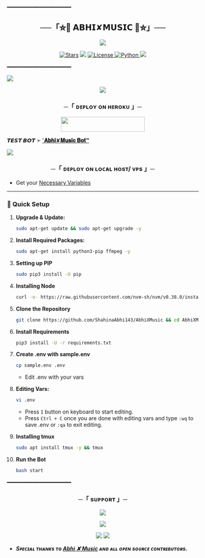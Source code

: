 ━━━━━━━━━━━━━━━━━━━━

<h2 align="center">
    ──「⛦🦋 𝗔𝗕𝗛𝗜✘𝗠𝗨𝗦𝗜𝗖 🦋⛦」──
</h2>

<p align="center">
  <img src="https://telegra.ph/file/d02b81736a7e9519c6386.jpg">
</p>

<p align="center">
<a href="https://github.com/ShahinaAbhi143/stargazers"><img src="https://img.shields.io/github/stars/ShahinaAbhi143/AbhiXMusic?color=black&logo=github&logoColor=black&style=for-the-badge" alt="Stars" /></a>
<a href="https://github.com/ShahinaAbhi143/AbhiXMusic/network/members"> <img src="https://img.shields.io/github/forks/ShahinaAbhi143/AbhiXMusic?color=black&logo=github&logoColor=black&style=for-the-badge" /></a>
<a href="https://github.com/ShahinaAbhi143/AbhiXMusic/blob/master/LICENSE"> <img src="https://img.shields.io/badge/License-MIT-blueviolet?style=for-the-badge" alt="License" /> </a>
<a href="https://www.python.org/"> <img src="https://img.shields.io/badge/Written%20in-Python-orange?style=for-the-badge&logo=python" alt="Python" /> </a>
<a href="https://github.com/ShahinaAbhi143/AbhiXMusic/commits/main"> <img src="https://img.shields.io/github/last-commit/ShahinaAbhi143/AbhiXMusic?color=blue&logo=github&logoColor=green&style=for-the-badge" /></a>
</p>

━━━━━━━━━━━━━━━━━━━━

</h2>
<img src="https://readme-typing-svg.herokuapp.com?color=FF0000&width=420&lines=♦𝙳𝙴𝙿𝙻𝙾𝚈+𝙾𝙽+𝙷𝙴𝚁𝙾𝙺𝚄♦;📡+𝙽𝙾+𝙷𝙴𝚁𝙾𝙺𝚄+𝙱𝙰𝙽+𝙸𝚂𝚂𝚄𝙴+𝙰𝙻𝚂𝙾+𝚅𝙿𝚂+𝙳𝙴𝙿𝙻𝙾𝚈+📍+𝙿𝚁𝙴𝚂𝙴𝙽𝚃;❤️+𝙿𝙾𝚆𝙴𝚁𝙴𝙳+𝙱𝚈+𝗔𝗕𝗛𝗜✘𝗠𝗨𝗦𝗜𝗖🔥">

<p align="center">
  <img src="https://telegra.ph/file/925eade709484516c5fe3.jpg">
</p>

<h3 align="center">
    ─「 ᴅᴇᴩʟᴏʏ ᴏɴ ʜᴇʀᴏᴋᴜ 」─
</h3>

<p align="center"><a href="https://dashboard.heroku.com/new?template=https://github.com/ShahinaAbhi143/AbhiXMusic"> <img src="https://img.shields.io/badge/Deploy%20On%20Heroku-black?style=for-the-badge&logo=heroku" width="220" height="38.45"/></a></p>

</p>

**𝙏𝙀𝙎𝙏 𝘽𝙊𝙏 ➣ [˹𝐀𝐛𝐡𝐢✘𝐌𝐮𝐬𝐢𝐜 𝐁𝐨𝐭™](https://t.me/ur_historybot)**

<img src="https://readme-typing-svg.herokuapp.com?color=FF0000&width=420&lines=⚠️𝗙𝗢𝗥𝗞+𝗧𝗛𝗜𝗦+𝗥𝗘𝗣𝗢+𝗙𝗜𝗥𝗦𝗧𝗟𝗬⚠️">

<h3 align="center">
    ─「 ᴅᴇᴩʟᴏʏ ᴏɴ ʟᴏᴄᴀʟ ʜᴏsᴛ/ ᴠᴘs 」─
</h3>

* Get your [Necessary Variables](https://github.com/ShahinaAbhi143/AbhiXMusic/blob/master/sample.env)

---

### 🔧 Quick Setup

1. **Upgrade & Update:**

   ```bash
   sudo apt-get update && sudo apt-get upgrade -y
   ```

2. **Install Required Packages:**

   ```bash
   sudo apt-get install python3-pip ffmpeg -y
   ```

3. **Setting up PIP**

   ```bash
   sudo pip3 install -U pip
   ```

4. **Installing Node**

   ```bash
   curl -o- https://raw.githubusercontent.com/nvm-sh/nvm/v0.38.0/install.sh | bash && source ~/.bashrc && nvm install v18
   ```

5. **Clone the Repository**

   ```bash
   git clone https://github.com/ShahinaAbhi143/AbhiXMusic && cd AbhiXMusic
   ```

6. **Install Requirements**

   ```bash
   pip3 install -U -r requirements.txt
   ```

7. **Create .env  with sample.env**

   ```bash
   cp sample.env .env
   ```

   * Edit .env with your vars

8. **Editing Vars:**

   ```bash
   vi .env
   ```

   * Press `I` button on keyboard to start editing.
   * Press `Ctrl + C` once you are done with editing vars and type `:wq` to save .env or `:qa` to exit editing.

9. **Installing tmux**

   ```bash
   sudo apt install tmux -y && tmux
   ```

10. **Run the Bot**

    ```bash
    bash start
    ```

━━━━━━━━━━━━━━━━━━━━

<h3 align="center">
    ─「 sᴜᴩᴩᴏʀᴛ 」─
</h3>

<p align="center">
<a href="https://t.me/imagine_iq"><img src="https://img.shields.io/badge/-Support%20Group-blue.svg?style=for-the-badge&logo=Telegram"></a>
</p>

<p align="center">
<a href="https://youtube.com/@imagineiq"><img src="https://img.shields.io/badge/-YouTube%20Channel-red.svg?style=for-the-badge&logo=YouTube"></a>
</p>

<p align="center">
<a href="https://t.me/ceo_of_secularism"><img src="https://img.shields.io/badge/-Developer%20(Abhi)-informational?style=for-the-badge&logo=Telegram"></a>
<a href="https://t.me/ur_father_abhii"><img src="https://img.shields.io/badge/-Contact%20Me-darkgreen?style=for-the-badge&logo=Telegram"></a>
</p>

* <b> *Sᴩᴇᴄɪᴀʟ ᴛʜᴀɴᴋs ᴛᴏ [Abhi ✘ Music](https://github.com/ShahinaAbhi143/AbhiXMusic) ᴀɴᴅ ᴀʟʟ ᴏᴘᴇɴ sᴏᴜʀᴄᴇ ᴄᴏɴᴛʀɪʙᴜᴛᴏʀs.*</b>
